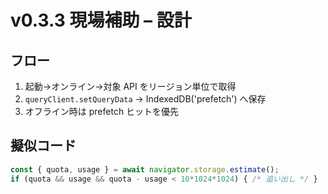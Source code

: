 # v0.3.3 現場補助 – 設計

## フロー
1) 起動→オンライン→対象 API をリージョン単位で取得
2) `queryClient.setQueryData` → IndexedDB('prefetch') へ保存
3) オフライン時は prefetch ヒットを優先

## 擬似コード
```ts
const { quota, usage } = await navigator.storage.estimate();
if (quota && usage && quota - usage < 10*1024*1024) { /* 追い出し */ }
```
